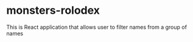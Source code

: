 # monsters-rolodex

This is React application that allows user to filter names from a group of names
